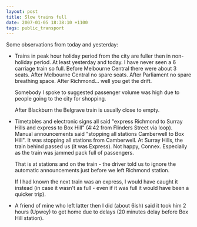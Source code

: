 ```yaml
---
layout: post
title: Slow trains full
date: 2007-01-05 18:38:10 +1100
tags: public_transport
---
```


Some observations from today and yesterday:
<ul>
<li> Trains in peak hour holiday period from the city are fuller then in non-holiday period. At least yesterday and today. I have never seen a 6 carriage train so full. Before Melbourne Central there were about 3 seats. After Melbourne Central no spare seats. After Parliament no spare breathing space. After Richmond... well you get the drift.

Somebody I spoke to suggested passenger volume was high due to people going to the city for shopping.

After Blackburn the Belgrave train is usually close to empty.</li>

<li>Timetables and electronic signs all said "express Richmond to Surray Hills and express to Box Hill" (4:42 from Flinders Street via loop). Manual announcements said "stopping all stations Camberwell to Box Hill". It was stopping all stations from Camberwell. At Surray Hills, the train behind passed us (it was Express). Not happy, Connex. Especially as the train was jammed pack full of passengers.

That is at stations and on the train - the driver told us to ignore the automatic announcements just before we left Richmond station.

If I had known the next train was an express, I would have caught it instead (in case it wasn't as full - even if it was full it would have been a quicker trip).</li>

<li>A friend of mine who left latter then I did (about 6ish) said it took him 2 hours (Upwey) to get home due to delays (20 minutes delay before Box Hill station).</li>
</ul>

